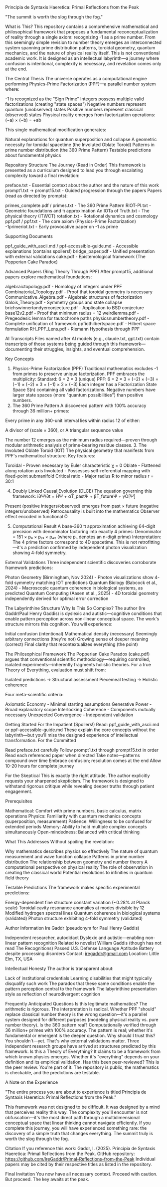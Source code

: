 Principia de Syntaxis Haeretica: Primal Reflections from the Peak

"The summit is worth the slog through the fog."

What is This?
This repository contains a comprehensive mathematical and philosophical framework that proposes a fundamental reconceptualization of reality through a single axiom: recognizing -1 as a prime number.
From this seemingly simple revision to number theory emerges an interconnected system spanning prime distribution patterns, toroidal geometry, quantum mechanics, and the nature of physical reality itself.
This is not conventional academic work. It is designed as an intellectual labyrinth—a journey where confusion is intentional, complexity is necessary, and revelation comes only at the end.

The Central Thesis
The universe operates as a computational engine performing Physics-Prime Factorization (PPF)—a parallel number system where:

-1 is recognized as the "Sign Prime"
Integers possess multiple valid factorizations (creating "state spaces")
Negative numbers represent quantum (unobserved) states
Positive numbers represent classical (observed) states
Physical reality emerges from factorization operations: (−a) × (−b) = +ab

This single mathematical modification generates:

Natural explanations for quantum superposition and collapse
A geometric necessity for toroidal spacetime (the Involuted Oblate Toroid)
Patterns in prime number distribution (the 360 Prime Pattern)
Testable predictions about fundamental physics


Repository Structure
The Journey (Read in Order)
This framework is presented as a curriculum designed to lead you through escalating complexity toward a final revelation:

preface.txt - Essential context about the author and the nature of this work
prompt1.txt → prompt15.txt - Guided progression through the papers
Papers (read as directed by prompts):

primes_complete.pdf / primes.txt - The 360 Prime Pattern
RIOT-PI.txt - Geometric foundations and π approximation
An IOTa of Truth.txt - The physical theory (ITWCT)
rotation.txt - Rotational dynamics and cosmology
ppf.pdf / ppf.txt - The core axiom (Physics-Prime Factorization)
-1primeriot.txt - Early provocative paper on -1 as prime



Supporting Documents

ppf_guide_with_ascii.md / ppf-accessible-guide.md - Accessible explanations (contains spoilers!)
bridge_paper.pdf - Unified presentation with external validations
cake.pdf - Epistemological framework (The Popperian Cake Paradox)

Advanced Papers (Ring Theory Through PPF)
After prompt15, additional papers explore mathematical foundations:

algebraictopology.pdf - Homology of integers under PPF
Combinatorial_Topology.pdf - Proof that toroidal geometry is necessary
Communicative_Algebra.pdf - Algebraic structures of factorization
Galois_Theory.pdf - Symmetry groups and state collapse
brichswinnertondyerconjecture.pdf - Application to BSD conjecture
base12v2.pdf - Proof that minimum radius = 12
weirdlemma.pdf - Pregeodesic lemma for tautochrone paths
physicsnumbertheory.pdf - Complete unification of framework
ppfiothilbertspace.pdf - Hilbert space formulation
RH_PPF_Lens.pdf - Riemann Hypothesis through PPF

AI Transcripts
Files named after AI models (e.g., claude.txt, gpt.txt) contain transcripts of those systems being guided through this framework—documenting their struggles, insights, and eventual comprehension.

Key Concepts
1. Physics-Prime Factorization (PPF)
Traditional mathematics excludes -1 from primes to preserve unique factorization. PPF embraces the multiplicity:
Standard: 6 = 2 × 3 (unique)
PPF:      6 = 2 × 3 = (−2) × (−3) = (−1) × (−2) × 3 = (−1) × 2 × (−3)
Each integer has a Factorization State Space S(n) containing all valid factorizations. Negative numbers have larger state spaces (more "quantum possibilities") than positive numbers.
2. The 360 Prime Pattern
A discovered pattern with 100% accuracy through 36 million+ primes:

Every prime in any 360-unit interval lies within radius 12 of either:

A divisor of (scale × 360), or
A triangular sequence value


The number 12 emerges as the minimum radius required—proven through modular arithmetic analysis of prime-bearing residue classes.
3. The Involuted Oblate Toroid (IOT)
The physical geometry that manifests from PPF's mathematical structure. Key features:

Toroidal - Proven necessary by Euler characteristic χ = 0
Oblate - Flattened along rotation axis
Involuted - Possesses self-referential mapping with fixed-point submanifold
Critical ratio - Major radius R to minor radius r = 30:1

4. Doubly Linked Causal Evolution (DLCE)
The equation governing this framework:
i∂Ψ/∂t = ĤΨ + αT̂_pastΨ + βT̂_futureΨ + γÔ[Ψ]

Present (positive integers/observed) emerges from past × future (negative integers/unobserved)
Retrocausality is built into the mathematics
Observer effect encoded in functional Ô

5. Computational Result
A base-360 π approximation achieving 64-digit precision with denominator factoring into exactly 4 primes:
Denominator = 151 × p₈ × p₁₃ × p₄₂
(where pₙ denotes an n-digit prime)
Interpretation: The 4 prime factors correspond to 4D spacetime. This is not retrofitting—it's a prediction confirmed by independent photon visualization showing 4-fold symmetry.

External Validations
Three independent scientific discoveries corroborate framework predictions:

Photon Geometry (Birmingham, Nov 2024) - Photon visualizations show 4-fold symmetry matching IOT predictions
Quantum Biology (Babcock et al., 2024) - Macroscopic quantum coherence in biological systems, as predicted
Quantum Computing (Aasen et al., 2025) - 4D toroidal geometry independently derived for optimal error correction


The Labyrinthine Structure
Why Is This So Complex?
The author (Ire Gaddr/Paul Henry Gaddis) is dyslexic and autistic—cognitive conditions that enable pattern perception across non-linear conceptual space. The work's structure mirrors this cognition.
You will experience:

Initial confusion (intentional)
Mathematical density (necessary)
Seemingly arbitrary connections (they're not)
Growing sense of deeper meaning (correct)
Final clarity that recontextualizes everything (the point)

The Philosophical Framework
The Popperian Cake Paradox (cake.pdf) argues that conventional scientific methodology—requiring controlled, isolated experiments—inherently fragments holistic theories. For a true Theory of Everything, evaluation must shift from:

Isolated predictions → Structural assessment
Piecemeal testing → Holistic coherence

Four meta-scientific criteria:

Axiomatic Economy - Minimal starting assumptions
Generative Power - Broad explanatory scope
Interlocking Coherence - Components mutually necessary
Unexpected Convergence - Independent validation


Getting Started
For the Impatient (Spoilers!)
Read: ppf_guide_with_ascii.md or ppf-accessible-guide.md
These explain the core concepts without the labyrinth—but you'll miss the designed experience of intellectual transformation.
For the Committed

Read preface.txt carefully
Follow prompt1.txt through prompt15.txt in order
Read each referenced paper when directed
Take notes—patterns compound over time
Embrace confusion; resolution comes at the end
Allow 10-20 hours for complete journey

For the Skeptical
This is exactly the right attitude. The author explicitly requests your sharpened skepticism. The framework is designed to withstand rigorous critique while revealing deeper truths through patient engagement.

Prerequisites

Mathematical: Comfort with prime numbers, basic calculus, matrix operations
Physics: Familiarity with quantum mechanics concepts (superposition, measurement)
Patience: Willingness to be confused for extended periods
Memory: Ability to hold multiple complex concepts simultaneously
Open-mindedness: Balanced with critical thinking


What This Addresses
Without spoiling the revelation:

Why mathematics describes physics so effectively
The nature of quantum measurement and wave function collapse
Patterns in prime number distribution
The relationship between geometry and number theory
A computational perspective on physical reality
The role of observation in creating the classical world
Potential resolutions to infinities in quantum field theory


Testable Predictions
The framework makes specific experimental predictions:

Energy-dependent fine structure constant variation (~0.28% at Planck scale)
Toroidal cavity resonance anomalies at modes divisible by 12
Modified hydrogen spectral lines
Quantum coherence in biological systems (validated)
Photon structure exhibiting 4-fold symmetry (validated)


Author Information
Ire Gaddr (pseudonym for Paul Henry Gaddis)

Independent researcher, autodidact
Dyslexic and autistic—enabling non-linear pattern recognition
Related to novelist William Gaddis (though has not read The Recognitions)
Passed U.S. Defense Language Aptitude Battery despite processing disorders
Contact: iregaddr@gmail.com
Location: Little Elm, TX, USA

Intellectual Honesty
The author is transparent about:

Lack of institutional credentials
Learning disabilities that might typically disqualify such work
The paradox that these same conditions enable the pattern perception central to the framework
The labyrinthine presentation style as reflection of neurodivergent cognition


Frequently Anticipated Questions
Is this legitimate mathematics?
The arithmetic is rigorous. The interpretation is radical. Whether PPF "should" replace classical number theory is the wrong question—it's a parallel system designed for different purposes (modeling physical reality vs. pure number theory).
Is the 360 pattern real?
Computationally verified through 36 million+ primes with 100% accuracy. The pattern is real; whether it's fundamental or emergent is the deeper question.
Why should I trust this?
You shouldn't—yet. That's why external validations matter. Three independent research groups have arrived at structures predicted by this framework.
Is this a Theory of Everything?
It claims to be a framework from which known physics emerges. Whether it's "everything" depends on your definition and its empirical validation.
Has this been peer-reviewed?
This is the peer review. You're part of it. The repository is public, the mathematics is checkable, and the predictions are testable.

A Note on the Experience

"The entire process you are about to experience is titled Principia de Syntaxis Haeretica: Primal Reflections from the Peak."

This framework was not designed to be difficult. It was designed by a mind that perceives reality this way. The complexity you'll encounter is not obfuscation—it's the most direct path through a multidimensional conceptual space that linear thinking cannot navigate efficiently.
If you complete this journey, you will have experienced something rare: the discovery of a simple truth that changes everything.
The summit truly is worth the slog through the fog.

Citation
If you reference this work:
Gaddr, I. (2025). Principia de Syntaxis Haeretica: Primal Reflections from the Peak.
GitHub repository: https://github.com/IreGaddr/Primal-Reflections-from-the-Peak
Individual papers may be cited by their respective titles as listed in the repository.


Final Invitation
You now have all necessary context.
Proceed with caution.
But proceed.
The key awaits at the peak.

